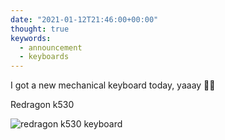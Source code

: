 ```yaml
---
date: "2021-01-12T21:46:00+00:00"
thought: true
keywords: 
  - announcement
  - keyboards
---
```


I got a new mechanical keyboard today, yaaay 🎊🎊

Redragon k530

![](mech.jpg "redragon k530 keyboard")
